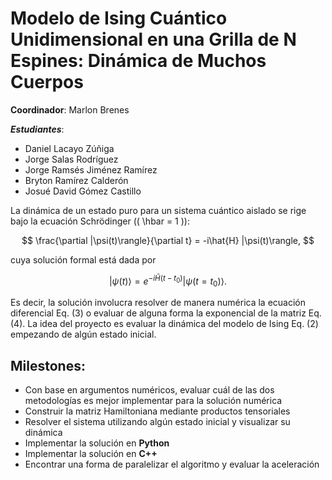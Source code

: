 # Modelo de Ising Cuántico Unidimensional en una Grilla de N Espines: Dinámica de Muchos Cuerpos

**Coordinador**: Marlon Brenes

***Estudiantes***: 
 - Daniel Lacayo Zúñiga
 - Jorge Salas Rodríguez
 - Jorge Ramsés Jiménez Ramírez
 - Bryton Ramírez Calderón
 - Josué David Gómez Castillo

La dinámica de un estado puro para un sistema cuántico aislado se rige bajo la ecuación Schrödinger (\( \hbar = 1 \)):

$$
\frac{\partial |\psi(t)\rangle}{\partial t} = -i\hat{H} |\psi(t)\rangle,
$$

cuya solución formal está dada por

$$
|\psi(t)\rangle = e^{-i\hat{H}(t-t_0)} |\psi(t = t_0)\rangle.
$$

Es decir, la solución involucra resolver de manera numérica la ecuación diferencial Eq. (3) o evaluar de alguna forma la exponencial de la matriz Eq. (4). La idea del proyecto es evaluar la dinámica del modelo de Ising Eq. (2) empezando de algún estado inicial.

## Milestones:

- Con base en argumentos numéricos, evaluar cuál de las dos metodologías es mejor implementar para la solución numérica
- Construir la matriz Hamiltoniana mediante productos tensoriales
- Resolver el sistema utilizando algún estado inicial y visualizar su dinámica
- Implementar la solución en **Python**
- Implementar la solución en **C++**
- Encontrar una forma de paralelizar el algoritmo y evaluar la aceleración

